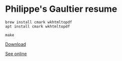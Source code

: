 # Philippe's Gaultier resume

```
brew install cmark wkhtmltopdf
apt install cmark wkhtmltopdf

make
```

[Download](https://raw.githubusercontent.com/gaultier/resume/master/Philippe_Gaultier_resume_en.pdf)

[See online](https://gaultier.github.io/resume/resume)

